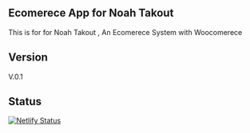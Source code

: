 ## Ecomerece App for Noah Takout

This is for for Noah Takout , An Ecomerece System with Woocomerece

## Version

V.0.1

## Status

[![Netlify Status](https://api.netlify.com/api/v1/badges/f315c9d7-1562-43d9-aa03-3b6cd200dde8/deploy-status)](https://app.netlify.com/sites/relaxed-spence-5b96db/deploys)
